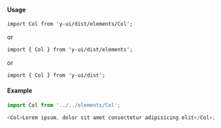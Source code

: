 #### Usage

```markdown
import Col from 'y-ui/dist/elements/Col';
```

or

```markdown
import { Col } from 'y-ui/dist/elements';
```

or

```markdown
import { Col } from 'y-ui/dist';
```

#### Example

```js
import Col from '../../elements/Col';

<Col>Lorem ipsum, dolor sit amet consectetur adipisicing elit</Col>;
```
